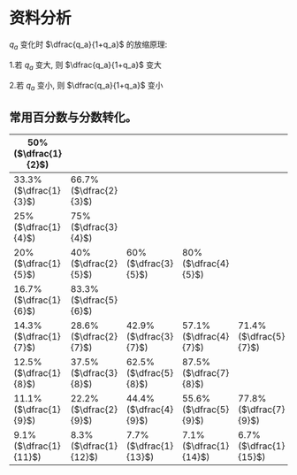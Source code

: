 # 资料分析

$q_a$ 变化时 $\dfrac{q_a}{1+q_a}$ 的放缩原理:

1.若 $q_a$ 变大, 则 $\dfrac{q_a}{1+q_a}$ 变大

2.若 $q_a$ 变小, 则 $\dfrac{q_a}{1+q_a}$ 变小

## 常用百分数与分数转化。
| 50% ($\dfrac{1}{2}$)   |                        |                        |                        |                        |                        |
|------------------------|------------------------|------------------------|------------------------|------------------------|------------------------|
| 33.3% ($\dfrac{1}{3}$) | 66.7% ($\dfrac{2}{3}$) |                        |                        |                        |                        |
| 25% ($\dfrac{1}{4}$)   | 75% ($\dfrac{3}{4}$)   |                        |                        |                        |                        |
| 20% ($\dfrac{1}{5}$)   | 40% ($\dfrac{2}{5}$)   | 60% ($\dfrac{3}{5}$)   | 80% ($\dfrac{4}{5}$)   |                        |                        |
| 16.7% ($\dfrac{1}{6}$) | 83.3% ($\dfrac{5}{6}$) |                        |                        |                        |                        |
| 14.3% ($\dfrac{1}{7}$) | 28.6% ($\dfrac{2}{7}$) | 42.9% ($\dfrac{3}{7}$) | 57.1% ($\dfrac{4}{7}$) | 71.4% ($\dfrac{5}{7}$) | 85.7% ($\dfrac{6}{7}$) |
| 12.5% ($\dfrac{1}{8}$) | 37.5% ($\dfrac{3}{8}$) | 62.5% ($\dfrac{5}{8}$) | 87.5% ($\dfrac{7}{8}$) |                        |                        |
| 11.1% ($\dfrac{1}{9}$) | 22.2% ($\dfrac{2}{9}$) | 44.4% ($\dfrac{4}{9}$) | 55.6% ($\dfrac{5}{9}$) | 77.8% ($\dfrac{7}{9}$) | 88.9% ($\dfrac{8}{9}$) |
| 9.1% ($\dfrac{1}{11}$) | 8.3% ($\dfrac{1}{12}$) | 7.7% ($\dfrac{1}{13}$) | 7.1% ($\dfrac{1}{14}$) | 6.7% ($\dfrac{1}{15}$) |                        |


